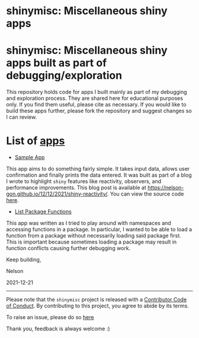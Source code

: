 shinymisc: Miscellaneous shiny apps
================

# shinymisc: Miscellaneous shiny apps built as part of debugging/exploration

This repository holds code for apps I built mainly as part of my
debugging and exploration process. They are shared here for educational
purposes only. If you find them useful, please cite as necessary. If you
would like to build these apps further, please fork the repository and
suggest changes so I can review.

# List of [apps](https://github.com/Nelson-Gon/shinymisc/blob/main/apps)

-   [Sample App](https://nelson-gon.shinyapps.io/sampleapp)

This app aims to do something fairly simple. It takes input data, allows
user confirmation and finally prints the data entered. It was built as
part of a blog I wrote to highlight `shiny` features like reactivity,
observers, and performance improvements. This blog post is available at
<https://nelson-gon.github.io/12/12/2021/shiny-reactivity/>. You can
view the source code
[here](https://github.com/Nelson-Gon/shinymisc/blob/main/apps/sample_app.R).

-   [List Package
    Functions](https://github.com/Nelson-Gon/shinymisc/blob/main/apps/list_functions.R)

This app was written as I tried to play around with namespaces and
accessing functions in a package. In particular, I wanted to be able to
load a function from a package without necessarily loading said package
first. This is important because sometimes loading a package may result
in function conflicts causing further debugging work.

Keep building,

Nelson

2021-12-21

------------------------------------------------------------------------

Please note that the `shinymisc` project is released with a [Contributor
Code of
Conduct](https://github.com/Nelson-Gon/shinymisc/blob/main/.github/CODE_OF_CONDUCT.md).
By contributing to this project, you agree to abide by its terms.

To raise an issue, please do so
[here](https://github.com/Nelson-Gon/shinymisc/issues)

Thank you, feedback is always welcome :)
